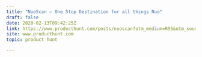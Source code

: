 ```yaml
---
title: "NuoScan — One Stop Destination for all things Nuo"
draft: false
date: 2020-02-13T09:42:25Z
link: https://www.producthunt.com/posts/nuoscan?utm_medium=RSS&utm_source=hune
site: www.producthunt.com
topic: product hunt  

---
```

